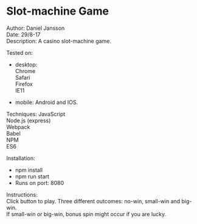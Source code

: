 # Slot-machine Game

Author: Daniel Jansson<br/>
Date: 29/8-17<br/>
Description: A casino slot-machine game.<br/>

Tested on:
  - desktop:<br/>
    Chrome<br/>
    Safari<br/>
    Firefox<br/>
    IE11<br/>

  - mobile:
    Android and IOS.

Techniques:
    JavaScript<br/>
    Node.js (express)<br/>
    Webpack<br/>
    Babel<br/>
    NPM<br/>
    ES6<br/>

Installation:
 - npm install
 - npm run start
 - Runs on port: 8080

Instructions:<br/>
  Click button to play. Three different outcomes: no-win, small-win and big-win.<br/>
  If small-win or big-win, bonus spin might occur if you are lucky.
